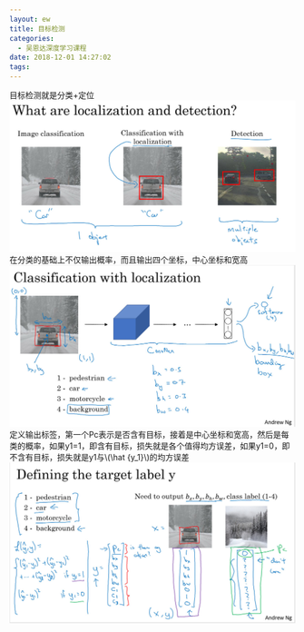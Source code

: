 ```yaml
---
layout: ew
title: 目标检测
categories:
  - 吴恩达深度学习课程
date: 2018-12-01 14:27:02
tags:
---
```

目标检测就是分类+定位
<img src="/images/deepai/001.jpg"/>
在分类的基础上不仅输出概率，而且输出四个坐标，中心坐标和宽高
<img src="/images/deepai/002.jpg"/>
定义输出标签，第一个Pc表示是否含有目标，接着是中心坐标和宽高，然后是每类的概率，如果y1=1，即含有目标，损失就是各个值得均方误差，如果y1=0，即不含有目标，损失就是y1与\\(\hat {y_1}\\)的均方误差
<img src="/images/deepai/003.jpg"/>
